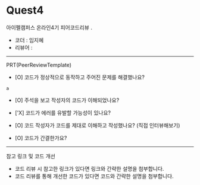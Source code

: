 # Quest4

아이펠캠퍼스 온라인4기 피어코드리뷰
.
- 코더 : 임지혜
- 리뷰어 : 
-------------------------------------------------- -----------

PRT(PeerReviewTemplate)

- [O] 코드가 정상적으로 동작하고 주어진 문제를 해결했나요?
```
a
```

- [O] 주석을 보고 작성자의 코드가 이해되었나요?

- ['X] 코드가 에러를 유발할 가능성이 있나요?

- [O] 코드 작성자가 코드를 제대로 이해하고 작성했나요? (직접 인터뷰해보기)

- [O] 코드가 간결한가요?

----------------------------------------------

참고 링크 및 코드 개선
- 코드 리뷰 시 참고한 링크가 있다면 링크와 간략한 설명을 첨부합니다.
- 코드 리뷰를 통해 개선한 코드가 있다면 코드와 간략한 설명을 첨부합니다.
